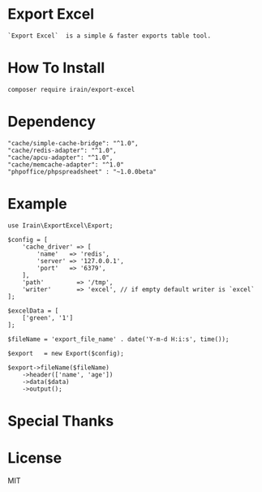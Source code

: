 # Export Excel
    `Export Excel`  is a simple & faster exports table tool.
# How To Install
    composer require irain/export-excel
# Dependency

    "cache/simple-cache-bridge": "^1.0",
    "cache/redis-adapter": "^1.0",
    "cache/apcu-adapter": "^1.0",
    "cache/memcache-adapter": "^1.0"
    "phpoffice/phpspreadsheet" : "~1.0.0beta"
    
# Example 
    
    use Irain\ExportExcel\Export;
    
    $config = [
        'cache_driver' => [
            'name'   => 'redis',
            'server' => '127.0.0.1',
            'port'   => '6379',
        ],
        'path'         => '/tmp',
        'writer'       => 'excel', // if empty default writer is `excel`
    ];
    
    $excelData = [
        ['green', '1']
    ];
    
    $fileName = 'export_file_name' . date('Y-m-d H:i:s', time());
 
    $export   = new Export($config);
    
    $export->fileName($fileName)
        ->header(['name', 'age'])
        ->data($data)
        ->output();
    
# Special Thanks
# License
MIT

